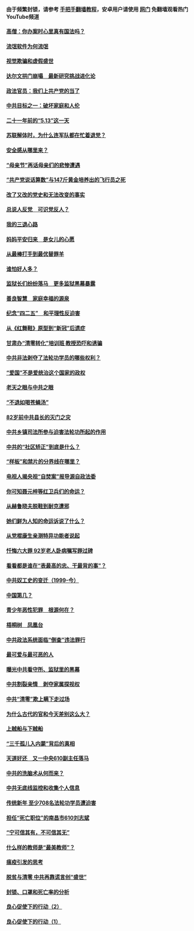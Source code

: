 #### 由于频繁封锁，请参考 [手把手翻墙教程](https://github.com/gfw-breaker/guides/wiki/)，安卓用户请使用 [网门](https://github.com/gfw-breaker/nogfw/blob/master/dl.md?t=06081101) 免翻墙观看热门YouTube频道 

#### [高僧：你办案时心里真有国法吗？](../pages/19/426530.md?t=06081101) 

#### [流氓软件为何流氓](../pages/19/426531.md?t=06081101) 

#### [视觉欺骗和虚假盛世](../pages/19/426443.md?t=06081101) 

#### [达尔文拱门崩塌　最新研究挑战进化论](../pages/19/426009.md?t=06081101) 

#### [政法官员：我们上共产党的当了](../pages/19/425351.md?t=06081101) 

#### [中共目标之一：破坏家庭和人伦](../pages/19/424454.md?t=06081101) 

#### [二十一年前的“5.13”这一天](../pages/19/424814.md?t=06081101) 

#### [苏联解体时，为什么连军队都在忙着退党？](../pages/19/424335.md?t=06081101) 

#### [安全感从哪里来？](../pages/19/424336.md?t=06081101) 

#### [“母亲节”再话母亲们的悲惨遭遇](../pages/19/424234.md?t=06081101) 

#### [“共产党说话算数”与147斤黄金培养出的飞行员之死](../pages/19/424115.md?t=06081101) 

#### [改了又改的党史和无法改变的事实](../pages/19/424037.md?t=06081101) 

#### [总说人反党　可识党反人？](../pages/19/423820.md?t=06081101) 

#### [我的三退心路](../pages/19/423876.md?t=06081101) 

#### [妈妈平安归来　是女儿的心愿](../pages/19/423947.md?t=06081101) 

#### [从最棒打手到最优替罪羊](../pages/19/423819.md?t=06081101) 

#### [谁怕好人多？](../pages/19/423774.md?t=06081101) 

#### [监狱长们纷纷落马　更多监狱黑幕暴露](../pages/19/423787.md?t=06081101) 

#### [善良智慧　家庭幸福的源泉](../pages/19/423632.md?t=06081101) 

#### [纪念“四二五”　和平理性反迫害](../pages/19/423660.md?t=06081101) 

#### [从《红舞鞋》原型到“新冠”后遗症](../pages/19/423509.md?t=06081101) 

#### [甘肃办“清零转化”培训班 教授恐吓和诱骗](../pages/19/423498.md?t=06081101) 

#### [中共非法剥夺了法轮功学员的哪些权利？](../pages/19/423392.md?t=06081101) 

#### [“爱国”不是爱统治这个国家的政权](../pages/19/423029.md?t=06081101) 

#### [老天之眼与中共之眼](../pages/19/423378.md?t=06081101) 

#### [“不退如喝苍蝇汤”](../pages/19/423287.md?t=06081101) 

#### [82岁前中共县长的灭门之灾](../pages/19/423055.md?t=06081101) 

#### [中共乡镇司法所参与迫害法轮功所起的作用](../pages/19/423064.md?t=06081101) 

#### [中共的“社区矫正”到底是什么？](../pages/19/422870.md?t=06081101) 

#### [“样板”和禁片的分界线在哪里？](../pages/19/422704.md?t=06081101) 

#### [电视人揭央视“自焚案”报导源自政法委](../pages/19/422770.md?t=06081101) 

#### [你可知聂元梓等红卫兵们的命运？](../pages/19/422848.md?t=06081101) 

#### [从赫鲁晓夫脱鞋到耐克遭邪](../pages/19/422826.md?t=06081101) 

#### [她们鲜为人知的命运诉说了什么？](../pages/19/422754.md?t=06081101) 

#### [从党棍康生亲测特异功能者说起](../pages/19/422657.md?t=06081101) 

#### [忏悔六大罪 92岁老人卧病嘱写罪过碑](../pages/19/422750.md?t=06081101) 

#### [看看都是谁在“表最高的忠、干最背的事”？](../pages/19/422703.md?t=06081101) 

#### [中共奴工史的变迁（1999-今）](../pages/19/422656.md?t=06081101) 

#### [中国第几？](../pages/19/422496.md?t=06081101) 

#### [青少年恶性犯罪　根源何在？](../pages/19/422449.md?t=06081101) 

#### [梧桐树　凤凰台](../pages/19/422442.md?t=06081101) 

#### [中共政法系统面临“倒查”违法罪行](../pages/19/422497.md?t=06081101) 

#### [最可爱与最可恶的人](../pages/19/422448.md?t=06081101) 

#### [曝光中共看守所、监狱里的黑幕](../pages/19/422390.md?t=06081101) 

#### [中共割裂亲情　剥夺家属探视权](../pages/19/422364.md?t=06081101) 

#### [中共“清零”欺上瞒下走过场](../pages/19/422306.md?t=06081101) 

#### [为什么古代的官和今天差别这么大？](../pages/19/422228.md?t=06081101) 

#### [上贼船与下贼船](../pages/19/422276.md?t=06081101) 

#### [“三千孤儿入内蒙”背后的真相](../pages/19/422229.md?t=06081101) 

#### [天道好还　又一中央610副主任落马](../pages/19/422155.md?t=06081101) 

#### [中共的洗脑术从何而来？](../pages/19/422154.md?t=06081101) 

#### [中共无底线监控和收集个人信息](../pages/19/422039.md?t=06081101) 

#### [传统新年 至少708名法轮功学员遭迫害](../pages/19/421946.md?t=06081101) 

#### [担任“死亡职位”的南昌市610刘志斌](../pages/19/421957.md?t=06081101) 

#### [“宁可信其有，不可信其无”](../pages/19/421691.md?t=06081101) 

#### [什么样的教师是“最美教师”？](../pages/19/421755.md?t=06081101) 

#### [瘟疫引发的思考](../pages/19/421594.md?t=06081101) 

#### [脱贫与清零 中共再靠谎言创“盛世”](../pages/19/421590.md?t=06081101) 

#### [封锁、口罩和死亡率的分析](../pages/19/421495.md?t=06081101) 

#### [良心促使下的行动（2）](../pages/19/421361.md?t=06081101) 

#### [良心促使下的行动（1）](../pages/19/421302.md?t=06081101) 

